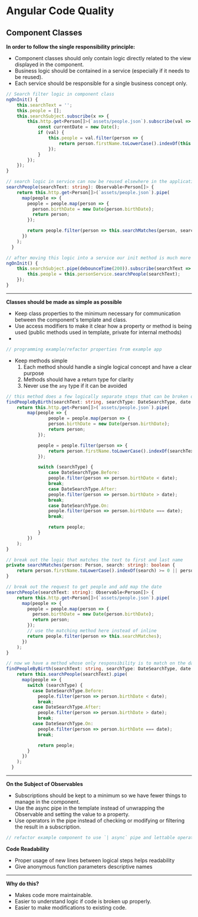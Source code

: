 # Angular Code Quality
## Component Classes

**In order to follow the single responsibility principle:**
- Component classes should only contain logic directly related to the view displayed in the component.
- Business logic should be contained in a service (especially if it needs to be reused).
- Each service should be responsible for a single business concept only. 
  
```typescript
// Search filter logic in component class
ngOnInit() {
    this.searchText = '';
    this.people = [];
    this.searchSubject.subscribe(x => {
        this.http.get<Person[]>(`assets/people.json`).subscribe(val => {
            const currentDate = new Date();
            if (val) {
                this.people = val.filter(person => {
                    return person.firstName.toLowerCase().indexOf(this.searchText) >= 0 || person.lastName.toLowerCase().indexOf(this.searchText) >= 0;
                });
            }
        });
    });
}

// search logic in service can now be reused elsewhere in the application
searchPeople(searchText: string): Observable<Person[]> {
    return this.http.get<Person[]>(`assets/people.json`).pipe(
      map(people => {
        people = people.map(person => {
          person.birthDate = new Date(person.birthDate);
          return person;
        });

        return people.filter(person => this.searchMatches(person, searchText));
      })
    );
  }

// after moving this logic into a service our init method is much more concise
ngOnInit() {
    this.searchSubject.pipe(debounceTime(200)).subscribe(searchText => {
        this.people = this.personService.searchPeople(searchText);
    });
}
```

--- 
**Classes should be made as simple as possible**
- Keep class properties to the minimum necessary for communication between the component's template and class. 
- Use access modifiers to make it clear how a property or method is being used (public methods used in template, private for internal methods)
- 
```typescript 
// programming example/refactor properties from example app
```
- Keep methods simple 
  1. Each method should handle a single logical concept and have a clear purpose 
  2. Methods should have a return type for clarity
  3. Never use the `any` type if it can be avoided

```typescript 
// this method does a few logically separate steps that can be broken out into smaller, reusable methods
findPeopleByBirth(searchText: string, searchType: DateSearchType, date: Date): Observable<Person[]> {
    return this.http.get<Person[]>(`assets/people.json`).pipe(
        map(people => {
                people = people.map(person => {
                person.birthDate = new Date(person.birthDate);
                return person;
            });

            people = people.filter(person => {
                return person.firstName.toLowerCase().indexOf(searchText) >= 0 || person.lastName.toLowerCase().indexOf(searchText) >= 0
            });

            switch (searchType) {
                case DateSearchType.Before:
                people.filter(person => person.birthDate < date);
                break;
                case DateSearchType.After:
                people.filter(person => person.birthDate > date);
                break;
                case DateSearchType.On:
                people.filter(person => person.birthDate === date);
                break;

                return people;
            }
        })
    );
} 

// break out the logic that matches the text to first and last name
private searchMatches(person: Person, search: string): boolean {
    return person.firstName.toLowerCase().indexOf(search) >= 0 || person.lastName.toLowerCase().indexOf(search) >= 0;
}

// break out the request to get people and add map the date
searchPeople(searchText: string): Observable<Person[]> {
    return this.http.get<Person[]>(`assets/people.json`).pipe(
      map(people => {
        people = people.map(person => {
          person.birthDate = new Date(person.birthDate);
          return person;
        });
        // use the matching method here instead of inline
        return people.filter(person => this.searchMatches);
      })
    );
}

// now we have a method whose only responsibility is to match on the date
findPeopleByBirth(searchText: string, searchType: DateSearchType, date: Date): Observable<Person[]> {
    return this.searchPeople(searchText).pipe(
      map(people => {
        switch (searchType) {
          case DateSearchType.Before:
            people.filter(person => person.birthDate < date);
            break;
          case DateSearchType.After:
            people.filter(person => person.birthDate > date);
            break;
          case DateSearchType.On:
            people.filter(person => person.birthDate === date);
            break;

            return people;
        }
      })
    );
  }
```

---
**On the Subject of Observables**
- Subscriptions should be kept to a minimum so we have fewer things to manage in the component.
- Use the async pipe in the template instead of unwrapping the Observable and setting the value to a property.
- Use operators in the pipe instead of checking or modifying or filtering the result in a subscription. 

```typescript
// refactor example component to use `| async` pipe and lettable operators instead of subscription
```

**Code Readability**
- Proper usage of new lines between logical steps helps readability
- Give anonymous function parameters descriptive names

---

**Why do this?**
- Makes code more maintainable.
- Easier to understand logic if code is broken up properly.
- Easier to make modifications to existing code. 